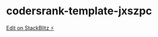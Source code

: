 # codersrank-template-jxszpc

[Edit on StackBlitz ⚡️](https://stackblitz.com/edit/codersrank-template-jxszpc)